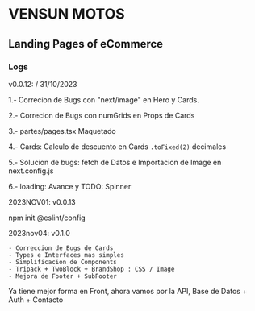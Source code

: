 # VENSUN MOTOS

## Landing Pages of eCommerce

### Logs

v0.0.12: / 31/10/2023

1.- Correcion de Bugs con "next/image" en Hero y Cards.

2.- Correcion de Bugs con numGrids en Props de Cards

3.- partes/pages.tsx Maquetado

4.- Cards: Calculo de descuento en Cards `.toFixed(2)` decimales

5.- Solucion de bugs: fetch de Datos e Importacion de Image en next.config.js

6.- loading: Avance y TODO: Spinner

2023NOV01: v0.0.13

 npm init @eslint/config
  
2023nov04: v0.1.0

    - Correccion de Bugs de Cards
    - Types e Interfaces mas simples
    - Simplificacion de Components 
    - Tripack + TwoBlock + BrandShop : CSS / Image
    - Mejora de Footer + SubFooter
  
  Ya tiene mejor forma en Front, ahora vamos por la API, Base de Datos + Auth + Contacto
  